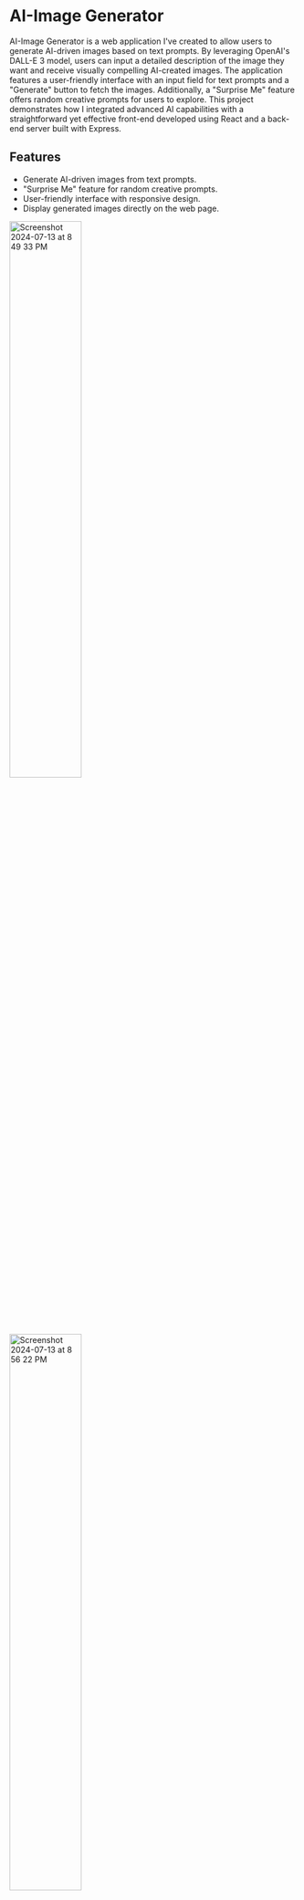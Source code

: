 # AI-Image Generator

AI-Image Generator is a web application I've created to allow users to generate AI-driven images based on text prompts. By leveraging OpenAI's DALL-E 3 model, users can input a detailed description of the image they want and receive visually compelling AI-created images. The application features a user-friendly interface with an input field for text prompts and a "Generate" button to fetch the images. Additionally, a "Surprise Me" feature offers random creative prompts for users to explore. This project demonstrates how I integrated advanced AI capabilities with a straightforward yet effective front-end developed using React and a back-end server built with Express.

## Features

- Generate AI-driven images from text prompts.
- "Surprise Me" feature for random creative prompts.
- User-friendly interface with responsive design.
- Display generated images directly on the web page.

<img src="https://github.com/user-attachments/assets/b55ccef3-4d48-42f2-91b8-0666fcd484ca" alt="Screenshot 2024-07-13 at 8 49 33 PM" width="50%">
<img src="https://github.com/user-attachments/assets/1a1e3376-0dc9-4cf7-be67-793f26777aed" alt="Screenshot 2024-07-13 at 8 56 22 PM" width="50%">

## Technologies Used

### Frontend
- **React**: A JavaScript library for building user interfaces.
- **JavaScript**: The programming language used for client-side scripting.
- **CSS**: For styling the application.
- **JSX**: A syntax extension for JavaScript used with React to describe what the UI should look like.

### Backend
- **Node.js**: A JavaScript runtime for server-side programming.
- **Express.js**: A web application framework for Node.js.


### AI Model
- **OpenAI's DALL-E 3**: A powerful AI model for generating images from text prompts.

